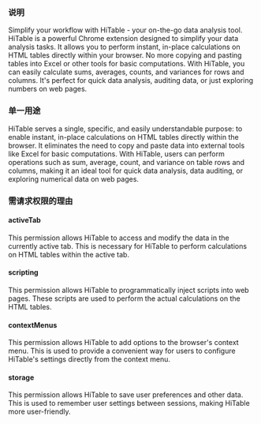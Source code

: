 ### 说明

Simplify your workflow with HiTable - your on-the-go data analysis tool.
HiTable is a powerful Chrome extension designed to simplify your data analysis tasks. It allows you to perform instant, in-place calculations on HTML tables directly within your browser. No more copying and pasting tables into Excel or other tools for basic computations. With HiTable, you can easily calculate sums, averages, counts, and variances for rows and columns. It's perfect for quick data analysis, auditing data, or just exploring numbers on web pages. 

### 单一用途

HiTable serves a single, specific, and easily understandable purpose: to enable instant, in-place calculations on HTML tables directly within the browser. It eliminates the need to copy and paste data into external tools like Excel for basic computations. With HiTable, users can perform operations such as sum, average, count, and variance on table rows and columns, making it an ideal tool for quick data analysis, data auditing, or exploring numerical data on web pages.

### 需请求权限的理由

#### activeTab

This permission allows HiTable to access and modify the data in the currently active tab. This is necessary for HiTable to perform calculations on HTML tables within the active tab.

#### scripting

This permission allows HiTable to programmatically inject scripts into web pages. These scripts are used to perform the actual calculations on the HTML tables.

#### contextMenus

This permission allows HiTable to add options to the browser's context menu. This is used to provide a convenient way for users to configure HiTable's settings directly from the context menu.

#### storage

This permission allows HiTable to save user preferences and other data. This is used to remember user settings between sessions, making HiTable more user-friendly.

